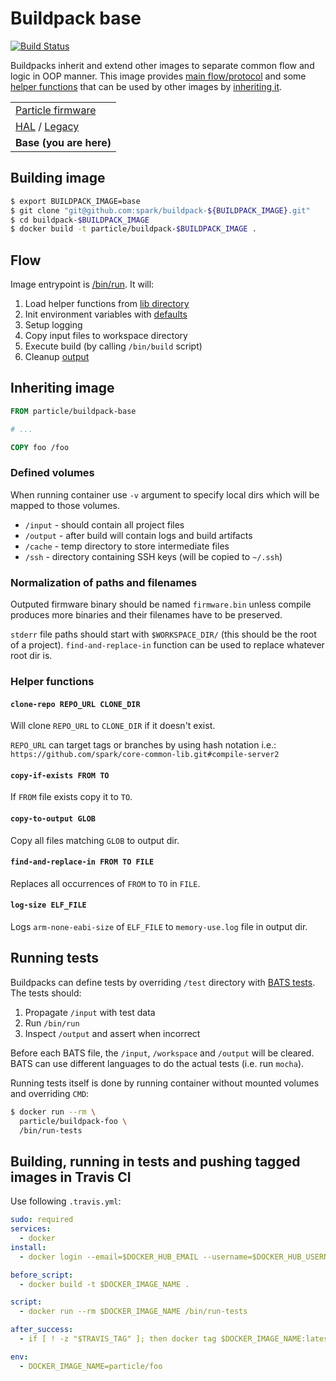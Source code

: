 # Buildpack base

[![Build Status](https://travis-ci.org/spark/buildpack-base.svg)](https://travis-ci.org/spark/buildpack-base)

Buildpacks inherit and extend other images to separate common flow and logic in OOP manner.
This image provides [main flow/protocol](#flow) and some [helper functions](#helper-functions) that can be used by other images by [inheriting it](#inheriting-image).

| |
|---|
|  [Particle firmware](https://github.com/spark/firmware-buildpack-builder)  |
| [HAL](https://github.com/spark/buildpack-hal) / [Legacy](https://github.com/spark/buildpack-0.3.x)   |
| **Base (you are here)** |


## Building image

```bash
$ export BUILDPACK_IMAGE=base
$ git clone "git@github.com:spark/buildpack-${BUILDPACK_IMAGE}.git"
$ cd buildpack-$BUILDPACK_IMAGE
$ docker build -t particle/buildpack-$BUILDPACK_IMAGE .
```

## Flow

Image entrypoint is [/bin/run](bin/run). It will:

1. Load helper functions from [lib directory](lib/helpers)
2. Init environment variables with [defaults](bin/setup-env)
3. Setup logging
4. Copy input files to workspace directory
5. Execute build (by calling `/bin/build` script)
6. Cleanup [output](#normalization-of-paths-and-filenames)

## Inheriting image

```Dockerfile
FROM particle/buildpack-base

# ...

COPY foo /foo
```

### Defined volumes

When running container use `-v` argument to specify local dirs which will be mapped to those volumes.

* `/input` - should contain all project files
* `/output` - after build will contain logs and build artifacts
* `/cache` - temp directory to store intermediate files
* `/ssh` - directory containing SSH keys (will be copied to `~/.ssh`)

### Normalization of paths and filenames

Outputed firmware binary should be named `firmware.bin` unless compile produces more binaries and their filenames have to be preserved.

`stderr` file paths should start with `$WORKSPACE_DIR/` (this should be the root of a project).
`find-and-replace-in` function can be used to replace whatever root dir is.

### Helper functions

#### `clone-repo REPO_URL CLONE_DIR`
Will clone `REPO_URL` to `CLONE_DIR` if it doesn't exist.

`REPO_URL` can target tags or branches by using hash notation i.e.: `https://github.com/spark/core-common-lib.git#compile-server2`

#### `copy-if-exists FROM TO`
If `FROM` file exists copy it to `TO`.

#### `copy-to-output GLOB`
Copy all files matching `GLOB` to output dir.

#### `find-and-replace-in FROM TO FILE`
Replaces all occurrences of `FROM` to `TO` in `FILE`.

#### `log-size ELF_FILE`
Logs `arm-none-eabi-size` of `ELF_FILE` to `memory-use.log` file in output dir.

## Running tests

Buildpacks can define tests by overriding `/test` directory with [BATS tests](https://github.com/sstephenson/bats). The tests should:

1. Propagate `/input` with test data
2. Run `/bin/run`
3. Inspect `/output` and assert when incorrect

Before each BATS file, the `/input`, `/workspace` and `/output` will be cleared.
BATS can use different languages to do the actual tests (i.e. run `mocha`).

Running tests itself is done by running container without mounted volumes and overriding `CMD`:

```bash
$ docker run --rm \
  particle/buildpack-foo \
  /bin/run-tests
```

## Building, running in tests and pushing tagged images in Travis CI

Use following `.travis.yml`:

```yaml
sudo: required
services:
  - docker
install:
  - docker login --email=$DOCKER_HUB_EMAIL --username=$DOCKER_HUB_USERNAME --password=$DOCKER_HUB_PASSWORD

before_script:
  - docker build -t $DOCKER_IMAGE_NAME .

script:
  - docker run --rm $DOCKER_IMAGE_NAME /bin/run-tests

after_success:
  - if [ ! -z "$TRAVIS_TAG" ]; then docker tag $DOCKER_IMAGE_NAME:latest $DOCKER_IMAGE_NAME:$TRAVIS_TAG; fi && docker push $DOCKER_IMAGE_NAME

env:
  - DOCKER_IMAGE_NAME=particle/foo
```
